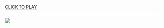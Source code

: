 
<a href="https://premium76.site?title=snake_game_hacks&ref=12M">CLICK TO PLAY</a></h3>
<hr>

<a href="https://premium76.site?title=snake_game_hacks&ref=12M"><img src="https://clearcache.store/games.png"></a>


